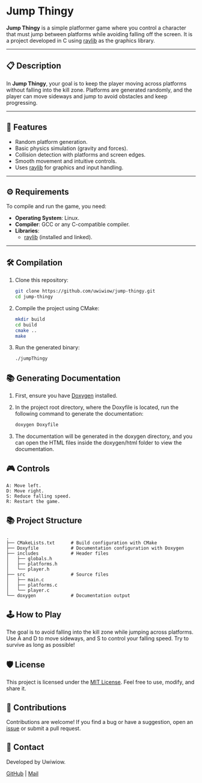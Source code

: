 # Jump Thingy

**Jump Thingy** is a simple platformer game where you control a character that must jump between platforms while avoiding falling off the screen. It is a project developed in C using [raylib](https://www.raylib.com/) as the graphics library.

---

## 📋 Description

In **Jump Thingy**, your goal is to keep the player moving across platforms without falling into the kill zone. Platforms are generated randomly, and the player can move sideways and jump to avoid obstacles and keep progressing.

---

## 🚀 Features

- Random platform generation.
- Basic physics simulation (gravity and forces).
- Collision detection with platforms and screen edges.
- Smooth movement and intuitive controls.
- Uses [raylib](https://www.raylib.com/) for graphics and input handling.

---

## ⚙️ Requirements

To compile and run the game, you need:

- **Operating System**: Linux.
- **Compiler**: GCC or any C-compatible compiler.
- **Libraries**:
    - [raylib](https://github.com/raysan5/raylib) (installed and linked).

---

## 🛠️ Compilation

1. Clone this repository:
   ```bash
   git clone https://github.com/uwiwiow/jump-thingy.git
   cd jump-thingy
    ```
2. Compile the project using CMake:

    ```bash
    mkdir build
    cd build
    cmake ..
    make
   ```

3. Run the generated binary:

    ```bash
    ./jumpThingy
    ```

## 📚 Generating Documentation

1. First, ensure you have [Doxygen](https://www.doxygen.nl/) installed.

2. In the project root directory, where the Doxyfile is located, run the following command to generate the documentation:

    ```bash
    doxygen Doxyfile
    ```

3. The documentation will be generated in the doxygen directory, and you can open the HTML files inside the doxygen/html folder to view the documentation.

## 🎮 Controls

    A: Move left.
    D: Move right.
    S: Reduce falling speed.
    R: Restart the game.

## 📚 Project Structure

    .
    ├── CMakeLists.txt      # Build configuration with CMake
    ├── Doxyfile            # Documentation configuration with Doxygen
    ├── includes            # Header files
    │   ├── globals.h
    │   ├── platforms.h
    │   └── player.h
    ├── src                 # Source files
    │   ├── main.c
    │   ├── platforms.c
    │   └── player.c
    └── doxygen             # Documentation output

## 🕹️ How to Play

The goal is to avoid falling into the kill zone while jumping across platforms. Use A and D to move sideways, and S to control your falling speed. Try to survive as long as possible!

## 🛡️ License

This project is licensed under the [MIT License](https://github.com/uwiwiow/jump-thingy/blob/main/LICENSE). Feel free to use, modify, and share it.

## 🤝 Contributions

Contributions are welcome! If you find a bug or have a suggestion, open an [issue](https://github.com/uwiwiow/jump-thingy/issues) or submit a pull request.

## 📧 Contact

Developed by Uwiwiow.

[GitHub](https://github.com/uwiwiow) |
[Mail](mailto:gael.perez.dev@gmail.com)
